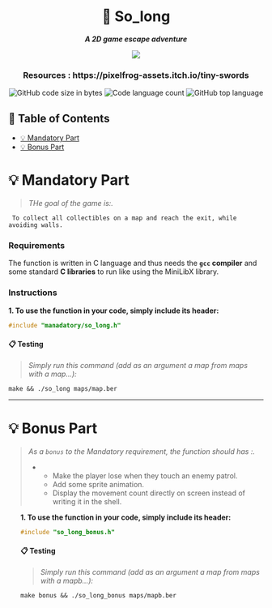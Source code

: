 <h1 align="center">
	📖 So_long
</h1>

<p align="center">
	<b><i>A 2D game escape adventure</i></b><br>
</p>

<div align="center">
  <img src=https://img.itch.zone/aW1nLzEwNDkxNTQ1LmdpZg==/original/k%2BhWls.gif />
</div>
<h3 align="center">
	Resources : https://pixelfrog-assets.itch.io/tiny-swords
</h3>
<p align="center">
<img alt="GitHub code size in bytes" src="https://img.shields.io/github/languages/code-size/Cloneg7/so_long?color=lightblue" />
<img alt="Code language count" src="https://img.shields.io/github/languages/count/Cloneg7/so_long?color=yellow" />
<img alt="GitHub top language" src="https://img.shields.io/github/languages/top/Cloneg7/so_long?color=blue" />
</p>

## 📜 Table of Contents

- [💡 Mandatory Part](#m)
- [💡 Bonus Part](#b)

# 💡 Mandatory Part <a name = "m"></a>

> _THe goal of the game is:._

	 To collect all collectibles on a map and reach the exit, while avoiding walls.

### Requirements

The function is written in C language and thus needs the **`gcc` compiler** and some standard **C libraries** to run like using the MiniLibX library.

### Instructions

**1. To use the function in your code, simply include its header:**

```C
#include "manadatory/so_long.h"
```

#### 📋 Testing
> _Simply run this command (add as an argument a map from maps with a map...):_
```shell
make && ./so_long maps/map.ber 
```
-------
# 💡 Bonus Part <a name = "b"></a>

> _As a <code>bonus</code> to the Mandatory requirement, the function should has :._
	<ul>
  	<li>
    	<ul>
         <li>Make the player lose when they touch an enemy patrol.</li>
         <li>Add some sprite animation.</li>
         <li>Display the movement count directly on screen instead of writing it in the shell.</li>
    	</ul>
  	</li>
   <ul/>

**1. To use the function in your code, simply include its header:**

```C
#include "so_long_bonus.h"
```

#### 📋 Testing
> _Simply run this command (add as an argument a map from maps with a mapb...):_
```shell
make bonus && ./so_long_bonus maps/mapb.ber
```
